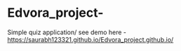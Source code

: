 # Edvora_project-
Simple quiz application/
see demo here - https://saurabh123321.github.io/Edvora_project.github.io/
